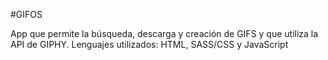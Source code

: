 #GIFOS

App que permite la búsqueda, descarga y creación de GIFS y que utiliza la API de GIPHY. Lenguajes utilizados: HTML, SASS/CSS y JavaScript
